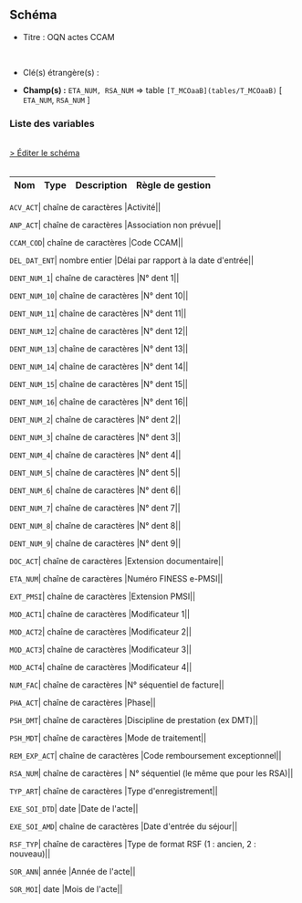 ## Schéma


- Titre : OQN actes CCAM
<br />



- Clé(s) étrangère(s) : <br />

- **Champ(s) :** `ETA_NUM, RSA_NUM`
  => table `[T_MCOaaB](tables/T_MCOaaB)` [ `ETA_NUM`, `RSA_NUM` ]<br />

 
### Liste des variables
<br />
<div>
    <a href="https://gitlab.com/healthdatahub/applications-du-hdh/schema-snds/-/tree/master/schemas/T_MCOaaFM/T_MCOaaFM.json"
       target="_blank" rel="noopener noreferrer">> Éditer le schéma</a>
</div>
<br />

Nom | Type | Description | Règle de gestion
-|-|-|-



`ACV_ACT`| chaîne de caractères |Activité||

`ANP_ACT`| chaîne de caractères |Association non prévue||

`CCAM_COD`| chaîne de caractères |Code CCAM||

`DEL_DAT_ENT`| nombre entier |Délai par rapport à la date d'entrée||

`DENT_NUM_1`| chaîne de caractères |N° dent 1||

`DENT_NUM_10`| chaîne de caractères |N° dent 10||

`DENT_NUM_11`| chaîne de caractères |N° dent 11||

`DENT_NUM_12`| chaîne de caractères |N° dent 12||

`DENT_NUM_13`| chaîne de caractères |N° dent 13||

`DENT_NUM_14`| chaîne de caractères |N° dent 14||

`DENT_NUM_15`| chaîne de caractères |N° dent 15||

`DENT_NUM_16`| chaîne de caractères |N° dent 16||

`DENT_NUM_2`| chaîne de caractères |N° dent 2||

`DENT_NUM_3`| chaîne de caractères |N° dent 3||

`DENT_NUM_4`| chaîne de caractères |N° dent 4||

`DENT_NUM_5`| chaîne de caractères |N° dent 5||

`DENT_NUM_6`| chaîne de caractères |N° dent 6||

`DENT_NUM_7`| chaîne de caractères |N° dent 7||

`DENT_NUM_8`| chaîne de caractères |N° dent 8||

`DENT_NUM_9`| chaîne de caractères |N° dent 9||

`DOC_ACT`| chaîne de caractères |Extension documentaire||

`ETA_NUM`| chaîne de caractères |Numéro FINESS e-PMSI||

`EXT_PMSI`| chaîne de caractères |Extension PMSI||

`MOD_ACT1`| chaîne de caractères |Modificateur 1||

`MOD_ACT2`| chaîne de caractères |Modificateur 2||

`MOD_ACT3`| chaîne de caractères |Modificateur 3||

`MOD_ACT4`| chaîne de caractères |Modificateur 4||

`NUM_FAC`| chaîne de caractères |N° séquentiel de facture||

`PHA_ACT`| chaîne de caractères |Phase||

`PSH_DMT`| chaîne de caractères |Discipline de prestation (ex DMT)||

`PSH_MDT`| chaîne de caractères |Mode de traitement||

`REM_EXP_ACT`| chaîne de caractères |Code remboursement exceptionnel||

`RSA_NUM`| chaîne de caractères | N° séquentiel (le même que pour les RSA)||

`TYP_ART`| chaîne de caractères |Type d'enregistrement||

`EXE_SOI_DTD`| date |Date de l'acte||

`EXE_SOI_AMD`| chaîne de caractères |Date d'entrée du séjour||

`RSF_TYP`| chaîne de caractères |Type de format RSF (1 : ancien, 2 : nouveau)||

`SOR_ANN`| année |Année de l'acte||

`SOR_MOI`| date |Mois de l'acte||
